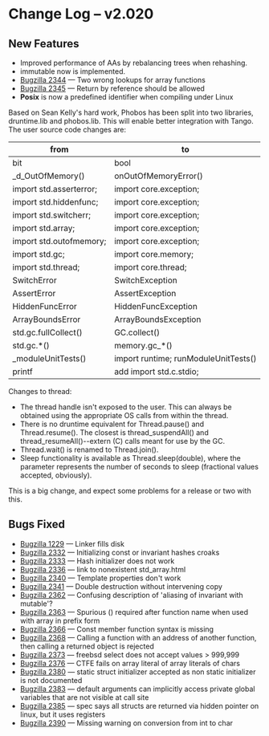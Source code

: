 # Change Log &ndash; v2.020

## New Features

* Improved performance of AAs by rebalancing trees when rehashing.
* immutable now is implemented.
* [Bugzilla 2344](/bug/2344) &mdash; Two wrong lookups for array functions
* [Bugzilla 2345](/bug/2345) &mdash; Return by reference should be allowed
* **Posix** is now a predefined identifier when compiling under Linux

Based on Sean Kelly's hard work, Phobos has been split into
two libraries, druntime.lib and phobos.lib. This will enable
better integration with Tango. The user source code changes are:

<table class="change-table">
<thead>
    <tr>
        <th>from</th>
        <th>to</th>
    </tr>
</thead>
<tbody>
    <tr>
        <td>bit</td>
        <td>bool</td>
    </tr>
    <tr>
    </tr>
        <td>_d_OutOfMemory()</td>
        <td>onOutOfMemoryError()</td>
    <tr>
    </tr>
        <td>import std.asserterror;</td>
        <td>import core.exception;</td>
    <tr>
        <td>import std.hiddenfunc;</td>
        <td>import core.exception;</td>
    </tr>
    <tr>
        <td>import std.switcherr;</td>
        <td>import core.exception;</td>
    </tr>
    <tr>
        <td>import std.array;</td>
        <td>import core.exception;</td>
    </tr>
    <tr>
        <td>import std.outofmemory;</td>
        <td>import core.exception;</td>
    </tr>
    <tr>
        <td>import std.gc;</td>
        <td>import core.memory;</td>
    </tr>
    <tr>
        <td>import std.thread;</td>
        <td>import core.thread;</td>
    </tr>
    <tr>
        <td>SwitchError</td>
        <td>SwitchException</td>
    </tr>
    <tr>
        <td>AssertError</td>
        <td>AssertException</td>
    </tr>
    <tr>
        <td>HiddenFuncError</td>
        <td>HiddenFuncException</td>
    </tr>
    <tr>
        <td>ArrayBoundsError</td>
        <td>ArrayBoundsException</td>
    </tr>
    <tr>
        <td>std.gc.fullCollect()</td>
        <td>GC.collect()</td>
    </tr>
    <tr>
        <td>std.gc.*()</td>
        <td>memory.gc_*()</td>
    </tr>
    <tr>
        <td>_moduleUnitTests()</td>
        <td>import runtime; runModuleUnitTests()</td>
    </tr>
    <tr>
        <td>printf</td>
        <td>add import std.c.stdio;</td>
    </tr>
</tbody>
</table>

Changes to thread:

* The thread handle isn't exposed to the user. This can always be obtained using
  the appropriate OS calls from within the thread.
* There is no druntime equivalent for Thread.pause() and Thread.resume().
  The closest is thread_suspendAll() and thread_resumeAll()--extern (C) calls
  meant for use by the GC.
* Thread.wait() is renamed to Thread.join().
* Sleep functionality is available as Thread.sleep(double), where the parameter
  represents the number of seconds to sleep (fractional values accepted,
  obviously).

This is a big change, and expect some problems for a release or two with this.

## Bugs Fixed

* [Bugzilla 1229](/bug/1229) &mdash; Linker fills disk
* [Bugzilla 2332](/bug/2332) &mdash; Initializing const or invariant hashes croaks
* [Bugzilla 2333](/bug/2333) &mdash; Hash initializer does not work
* [Bugzilla 2336](/bug/2336) &mdash; link to nonexistent std_array.html
* [Bugzilla 2340](/bug/2340) &mdash; Template properties don't work
* [Bugzilla 2341](/bug/2341) &mdash; Double destruction without intervening copy
* [Bugzilla 2362](/bug/2362) &mdash; Confusing description of 'aliasing of invariant with mutable'?
* [Bugzilla 2363](/bug/2363) &mdash; Spurious () required after function name when used with array in prefix form
* [Bugzilla 2366](/bug/2366) &mdash; Const member function syntax is missing
* [Bugzilla 2368](/bug/2368) &mdash; Calling a function with an address of another function, then calling a returned object is rejected
* [Bugzilla 2373](/bug/2373) &mdash; freebsd select does not accept values > 999,999
* [Bugzilla 2376](/bug/2376) &mdash; CTFE fails on array literal of array literals of chars
* [Bugzilla 2380](/bug/2380) &mdash; static struct initializer accepted as non static initializer is not documented
* [Bugzilla 2383](/bug/2383) &mdash; default arguments can implicitly access private global variables that are not visible at call site
* [Bugzilla 2385](/bug/2385) &mdash; spec says all structs are returned via hidden pointer on linux, but it uses registers
* [Bugzilla 2390](/bug/2390) &mdash; Missing warning on conversion from int to char
